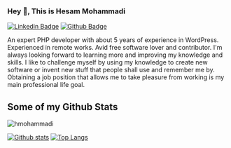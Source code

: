 ### Hey 👋, This is Hesam Mohammadi
[![Linkedin Badge](https://img.shields.io/badge/-hesammohammadi-0072b1?style=flat&logo=Linkedin&logoColor=white&link=https://www.linkedin.com/in/hesammohammadi/)](https://www.linkedin.com/in/hesammohammadi/) 
[![Github Badge](https://img.shields.io/badge/-hmohammadi-grey?style=flat&logo=github&logoColor=white&link=https://github.com/hmohammadi/)](https://www.github.com/hmohammadi/) <p align='left'>An expert PHP developer with about 5 years of experience in WordPress. Experienced in remote works. Avid free software lover and contributor. I'm always looking forward to learning more and improving my knowledge and skills. I like to challenge myself by using my knowledge to create new software or invent new stuff that people shall use and remember me by. Obtaining a job position that allows me to take pleasure from working is my main professional life goal.</p>
## Some of my Github Stats
<p align=left> <img src=https://komarev.com/ghpvc/?username=hmohammadi alt=hmohammadi /> </p>

[![Github stats](https://github-readme-stats.vercel.app/api?username=hmohammadi&show_icons=true&include_all_commits=true)](https://github.com/hmohammadi/github-readme-stats)
[![Top Langs](https://github-readme-stats.vercel.app/api/top-langs/?username=hmohammadi&layout=compact)](https://github.com/hmohammadi/github-readme-stats)

<!--
**hmohammadi/hmohammadi** is a ✨ _special_ ✨ repository because its `README.md` (this file) appears on your GitHub profile.

Here are some ideas to get you started:

- 🔭 I’m currently working on ...
- 🌱 I’m currently learning ...
- 👯 I’m looking to collaborate on ...
- 🤔 I’m looking for help with ...
- 💬 Ask me about ...
- 📫 How to reach me: ...
- 😄 Pronouns: ...
- ⚡ Fun fact: ...
-->
